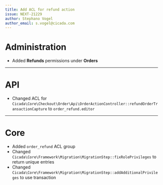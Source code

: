 ```yaml
---
title: Add ACL for refund action  
issue: NEXT-21229  
author: Stephano Vogel  
author_email: s.vogel@cicada.com
---
```

# Administration
* Added **Refunds** permissions under **Orders**
___
# API
* Changed ACL for `Cicada\Core\Checkout\Order\Api\OrderActionController::refundOrderTransactionCapture` to `order_refund.editor`
___
# Core
* Added `order_refund` ACL group
* Changed `Cicada\Core\Framework\Migration\MigrationStep::fixRolePrivileges` to return unique entries
* Changed `Cicada\Core\Framework\Migration\MigrationStep::addAdditionalPrivileges` to use transaction
